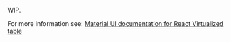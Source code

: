 WIP.

For more information see: <a href="https://material-ui.com/components/tables/#virtualized-table" target="_blank">Material UI documentation for React Virtualized table </a>
